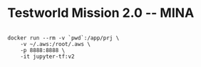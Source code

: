 # Testworld Mission 2.0 -- MINA

```

docker run --rm -v `pwd`:/app/prj \
    -v ~/.aws:/root/.aws \
    -p 8888:8888 \
    -it jupyter-tf:v2

```